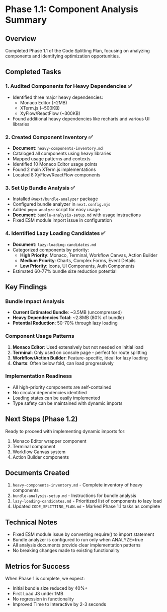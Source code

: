 # Phase 1.1: Component Analysis Summary

## Overview

Completed Phase 1.1 of the Code Splitting Plan, focusing on analyzing components and identifying optimization opportunities.

## Completed Tasks

### 1. Audited Components for Heavy Dependencies ✅

- Identified three major heavy dependencies:
  - Monaco Editor (~2MB)
  - XTerm.js (~500KB)
  - XyFlow/ReactFlow (~300KB)
- Found additional heavy dependencies like recharts and various UI libraries

### 2. Created Component Inventory ✅

- **Document**: `heavy-components-inventory.md`
- Cataloged all components using heavy libraries
- Mapped usage patterns and contexts
- Identified 10 Monaco Editor usage points
- Found 2 main XTerm.js implementations
- Located 8 XyFlow/ReactFlow components

### 3. Set Up Bundle Analysis ✅

- Installed `@next/bundle-analyzer` package
- Configured bundle analyzer in `next.config.mjs`
- Added `pnpm analyze` script for easy usage
- **Document**: `bundle-analysis-setup.md` with usage instructions
- Fixed ESM module import issue in configuration

### 4. Identified Lazy Loading Candidates ✅

- **Document**: `lazy-loading-candidates.md`
- Categorized components by priority:
  - **High Priority**: Monaco, Terminal, Workflow Canvas, Action Builder
  - **Medium Priority**: Charts, Complex Forms, Event Details
  - **Low Priority**: Icons, UI Components, Auth Components
- Estimated 60-77% bundle size reduction potential

## Key Findings

### Bundle Impact Analysis

- **Current Estimated Bundle**: ~3.5MB (uncompressed)
- **Heavy Dependencies Total**: ~2.8MB (80% of bundle)
- **Potential Reduction**: 50-70% through lazy loading

### Component Usage Patterns

1. **Monaco Editor**: Used extensively but not needed on initial load
2. **Terminal**: Only used on console page - perfect for route splitting
3. **Workflow/Action Builder**: Feature-specific, ideal for lazy loading
4. **Charts**: Often below fold, can load progressively

### Implementation Readiness

- All high-priority components are self-contained
- No circular dependencies identified
- Loading states can be easily implemented
- Type safety can be maintained with dynamic imports

## Next Steps (Phase 1.2)

Ready to proceed with implementing dynamic imports for:

1. Monaco Editor wrapper component
2. Terminal component
3. Workflow Canvas system
4. Action Builder components

## Documents Created

1. `heavy-components-inventory.md` - Complete inventory of heavy components
2. `bundle-analysis-setup.md` - Instructions for bundle analysis
3. `lazy-loading-candidates.md` - Prioritized list of components to lazy load
4. Updated `CODE_SPLITTING_PLAN.md` - Marked Phase 1.1 tasks as complete

## Technical Notes

- Fixed ESM module issue by converting require() to import statement
- Bundle analyzer is configured to run only when ANALYZE=true
- All analysis documents provide clear implementation patterns
- No breaking changes made to existing functionality

## Metrics for Success

When Phase 1 is complete, we expect:

- Initial bundle size reduced by 40%+
- First Load JS under 1MB
- No regression in functionality
- Improved Time to Interactive by 2-3 seconds

